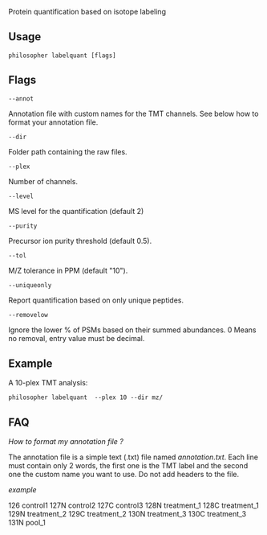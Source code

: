 Protein quantification based on isotope labeling


## Usage

`philosopher labelquant [flags]`


## Flags

`--annot`

Annotation file with custom names for the TMT channels. See below how to format your annotation file.

`--dir`

Folder path containing the raw files.

`--plex`

Number of channels.

`--level`

 MS level for the quantification (default 2)

`--purity`

Precursor ion purity threshold (default 0.5).

`--tol`

M/Z tolerance in PPM (default "10").

`--uniqueonly`

Report quantification based on only unique peptides.

`--removelow`

Ignore the lower % of PSMs based on their summed abundances. 0 Means no removal, entry value must be decimal.


## Example

A 10-plex TMT analysis:

`philosopher labelquant  --plex 10 --dir mz/`


## FAQ

_How to format my annotation file ?_

The annotation file is a simple text (.txt) file named _annotation.txt_. Each line must contain only 2 words,
the first one is the TMT label and the second one the custom name you want to use. Do not add headers to the file.

_example_

126 control1
127N control2
127C control3
128N treatment_1
128C treatment_1
129N treatment_2
129C treatment_2
130N treatment_3
130C treatment_3
131N pool_1

